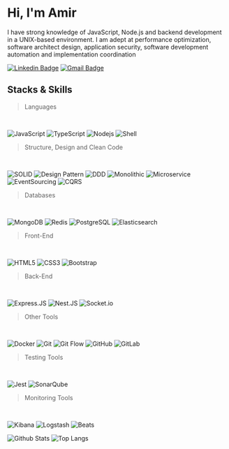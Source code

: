 # Hi, I'm Amir


I have strong knowledge of JavaScript, Node.js and backend development in a UNIX-based environment. I am adept at performance optimization, software architect design, application security, software development automation and implementation coordination


[![Linkedin Badge](https://img.shields.io/badge/-Linkedin-blue?style=flat-square&logo=Linkedin&logoColor=white&link=https://www.linkedin.com/in/amir-alamian-6181611b3/)](https://www.linkedin.com/in/amir-alamian-6181611b3/)
[![Gmail Badge](https://img.shields.io/badge/-Gmail-c14438?style=flat-square&logo=Gmail&logoColor=white)](amiralamian10@gmail.com)

## Stacks & Skills

  > Languages
  <br/>
  
  ![JavaScript](https://img.shields.io/badge/-JavaScript-white?style=flat-square&logo=javascript)
  ![TypeScript](https://img.shields.io/badge/-TypeScript-white?style=flat-square&logo=typescript&logoColor=blue)
  ![Nodejs](https://img.shields.io/badge/-Nodejs-white?style=flat-square&logo=Node.js)
  ![Shell](https://img.shields.io/badge/-Shell-white?style=flat-square&logo=Shell&logoColor=green)

> Structure, Design and Clean Code
  <br/>

  ![SOLID](https://img.shields.io/badge/-SOLID-white?style=flat-square)
  ![Design Pattern](https://img.shields.io/badge/-Design_Pattern-white?style=flat-square)
  ![DDD](https://img.shields.io/badge/-DDD-white?style=flat-square)
  ![Monolithic](https://img.shields.io/badge/-Monolithic-white?style=flat-square)
  ![Microservice](https://img.shields.io/badge/-Microservice-white?style=flat-square)
  ![EventSourcing](https://img.shields.io/badge/-EventSourcing-white?style=flat-square)
  ![CQRS](https://img.shields.io/badge/-CQRS-white?style=flat-square)

>  Databases
  <br/>
 
  ![MongoDB](https://img.shields.io/badge/-MongoDB-white?style=flat-square&logo=mongodb)
  ![Redis](https://img.shields.io/badge/-Redis-white?style=flat-square&logo=Redis)
  ![PostgreSQL](https://img.shields.io/badge/-PostgreSQL-white?style=flat-square&logo=postgresql&logoColor=blue)
  ![Elasticsearch](https://img.shields.io/badge/-Elasticsearch-white?style=flat-square&logo=Elasticsearch&logoColor=blue)

>  Front-End
  <br/>
  
  ![HTML5](https://img.shields.io/badge/-HTML5-white?style=flat-square&logo=html5)
  ![CSS3](https://img.shields.io/badge/-CSS3-white?style=flat-square&logo=css3&logoColor=blue)
  ![Bootstrap](https://img.shields.io/badge/-Bootstrap-white?style=flat-square&logo=bootstrap&logoColor=purple)

> Back-End
  <br/>
 
  ![Express.JS](https://img.shields.io/badge/-Express.JS-white?style=flat-square&logo=ExpressJS&logoColor=darkblue)
  ![Nest.JS](https://img.shields.io/badge/-Nest.JS-white?style=flat-square&logo=NestJS&logoColor=red)
  ![Socket.io](https://img.shields.io/badge/-Socket.io-white?style=flat-square&logo=Socket.io&logoColor=grey)

> Other Tools
  <br/>
 
  ![Docker](https://img.shields.io/badge/-Docker-white?style=flat-square&logo=docker)
  ![Git](https://img.shields.io/badge/-Git-white?style=flat-square&logo=git)
  ![Git Flow](https://img.shields.io/badge/-Git_Flow-white?style=flat-square&logo=git)
  ![GitHub](https://img.shields.io/badge/-GitHub-white?style=flat-square&logo=github&logoColor=black)
  ![GitLab](https://img.shields.io/badge/-GitLab-white?style=flat-square&logo=gitlab)

> Testing Tools
  <br/>
 
  ![Jest](https://img.shields.io/badge/-Jest-white?style=flat-square&logo=Jest&logoColor=red)
  ![SonarQube](https://img.shields.io/badge/-Sonar_Qube-white?style=flat-square&logo=sonarqube)

> Monitoring Tools
  <br/>
 
  ![Kibana](https://img.shields.io/badge/-Kibana-white?style=flat-square&logo=Kibana&logoColor=yellow)
  ![Logstash](https://img.shields.io/badge/-Logstash-white?style=flat-square&logo=Logstash&logoColor=cyan)
  ![Beats](https://img.shields.io/badge/-Beats-white?style=flat-square&logo=Beats&logoColor=41BEB0)

![Github Stats](https://github-readme-stats.vercel.app/api?username=amirAlamian&count_private=true&show_icons=true&include_all_commits=true)
![Top Langs](https://github-readme-stats.vercel.app/api/top-langs/?username=amirAlamian&hide=TeX&layout=compact)

<!-- ![Visitor Badge](https://visitor-badge.laobi.icu/badge?page_id=aemmadi.aemmadi) -->
